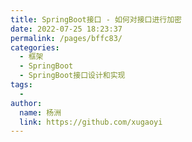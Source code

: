 ```yaml
---
title: SpringBoot接口 - 如何对接口进行加密
date: 2022-07-25 18:23:37
permalink: /pages/bffc83/
categories:
  - 框架
  - SpringBoot
  - SpringBoot接口设计和实现
tags:
  - 
author: 
  name: 杨洲
  link: https://github.com/xugaoyi
---
```

